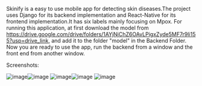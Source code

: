 Skinify is a easy to use mobile app for detecting skin diseases.The project uses Django for its backend implementation and React-Native for its frontend implementation.It has six labels mainly focusing on Mpox. For running this application, at first download the model from https://drive.google.com/drive/folders/1AYjNjChZ6OAvLPigxZyde5MF7r9Ii155?usp=drive_link, and add it to the folder "model" in the Backend Folder.
Now you are ready to use the app, run the backend from a window and the front end from another window.

Screenshots:

![image](https://github.com/user-attachments/assets/bca9e0d8-7d00-4380-bd31-faac7ff1cc0d)![image](https://github.com/user-attachments/assets/33f7c72d-416c-4056-a955-ddee0f877027)
![image](https://github.com/user-attachments/assets/d739610a-247c-42b1-a99a-031ef4d34667)![image](https://github.com/user-attachments/assets/bda6ad0b-6a31-4430-8ae6-2aca7111b426)
![image](https://github.com/user-attachments/assets/16150c29-3f3f-46da-99a6-feb07ab9c86d)






